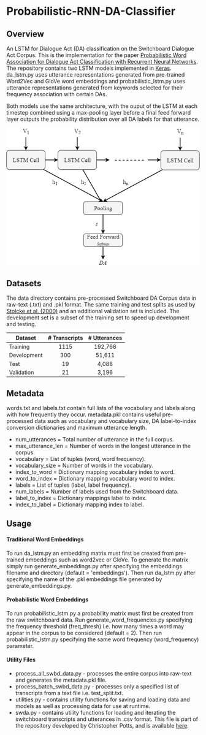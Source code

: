 # Probabilistic-RNN-DA-Classifier


## Overview

An LSTM for Dialogue Act (DA) classification on the Switchboard Dialogue Act Corpus.
This is the implementation for the paper [Probabilistic Word Association for Dialogue Act Classification with Recurrent Neural Networks](https://www.springerprofessional.de/en/probabilistic-word-association-for-dialogue-act-classification-w/16055614).
The repository contains two LSTM models implemented in [Keras](https://keras.io/).
da_lstm.py uses utterance representations generated from pre-trained Word2Vec and GloVe word embeddings 
and probabilistic_lstm.py uses utterance representations generated from keywords selected for their frequency association with
certain DAs. 

Both models use the same architecture, with the ouput of the LSTM at each timestep combined using a max-pooling layer
before a final feed forward layer outputs the probability distribution over all DA labels for that utterance.

<p align="center">
<img src="/models/architecture.png">
</p>


## Datasets

The data directory contains pre-processed Switchboard DA Corpus data in raw-text (.txt) and .pkl format.
The same training and test splits as used by [Stolcke et al. (2000)](https://web.stanford.edu/~jurafsky/ws97) and an additional validation set is included.
The development set is a subset of the training set to speed up development and testing.

|Dataset    |# Transcripts  |# Utterances   |
|-----------|:-------------:|:-------------:|
|Training   |1115           |192,768        |
|Development|300            |51,611         |
|Test       |19             |4,088          |
|Validation |21             |3,196          |

## Metadata
words.txt and labels.txt contain full lists of the vocabulary and labels along with how frequently they occur.
metadata.pkl contains useful pre-processed data such as vocabulary and vocabulary size, DA label-to-index conversion dictionaries and maximum utterance length.

- num_utterances = Total number of utterance in the full corpus.
- max_utterance_len = Number of words in the longest utterance in the corpus.
- vocabulary = List of tuples (word, word frequency).
- vocabulary_size = Number of words in the vocabulary.
- index_to_word = Dictionary mapping vocabulary index to word.
- word_to_index = Dictionary mapping vocabulary word to index.
- labels = List of tuples (label, label frequency).
- num_labels = Number of labels used from the Switchboard data.
- label_to_index = Dictionary mappings label to index.
- index_to_label = Dictionary mapping index to label.

## Usage
#### Traditional Word Embeddings
To run da_lstm.py an embedding matrix must first be created from pre-trained embeddings such as word2vec or GloVe.
To generate the matrix simply run generate_embeddings.py after specifying the embeddings filename and directory (default = 'embeddings').
Then run da_lstm.py after specifying the name of the .pkl embeddings file generated by generate_embeddings.py.

#### Probabilistic Word Embeddings
To run probabilistic_lstm.py a probability matrix must first be created from the raw swiitchboard data.
Run generate_word_frequencies.py specifying the frequency threshold (freq_thresh) i.e. how many times a word may appear in the corpus to be considered (default = 2).
Then run probabilistic_lstm.py specifying the same word frequency (word_frequency) parameter.

#### Utility Files
- process_all_swbd_data.py - processes the entire corpus into raw-text and generates the metadata.pkl file.
- process_batch_swbd_data.py - processes only a specified list of transcripts from a text file i.e. test_split.txt.
- utilities.py - contains utility functions for saving and loading data and models as well as processing data for use at runtime.
- swda.py - contains utility functions for loading and iterating the switchboard transcripts and utterances in .csv format.
This file is part of the repository developed by Christopher Potts, and is available [here](https://github.com/cgpotts/swda).
